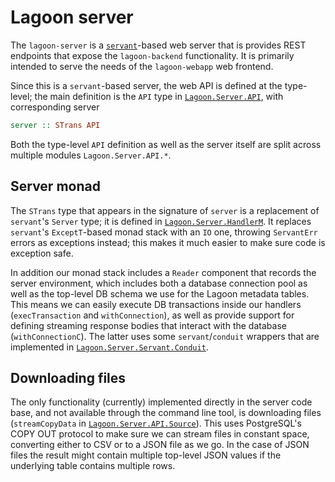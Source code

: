 # Lagoon server

The `lagoon-server` is a
[`servant`](http://hackage.haskell.org/package/servant)-based web server that is
provides REST endpoints that expose the `lagoon-backend` functionality. It is
primarily intended to serve the needs of the `lagoon-webapp` web frontend.

Since this is a `servant`-based server, the web API is defined at the
type-level; the main definition is the `API` type in [`Lagoon.Server.API`](src/Lagoon/Server/API.hs), with
corresponding server

``` haskell
server :: STrans API
```

Both the type-level `API` definition as well as the server itself are split
across multiple modules `Lagoon.Server.API.*`.

## Server monad

The `STrans` type that appears in the signature of `server` is a replacement
of `servant`'s `Server` type; it is defined in [`Lagoon.Server.HandlerM`](src/Lagoon/Server/HandlerM.hs). It replaces `servant`'s `ExceptT`-based monad
stack with an `IO` one, throwing `ServantErr` errors as exceptions instead;
this makes it much easier to make sure code is exception safe.

In addition
our monad stack includes a `Reader` component that records the server environment, which includes both a database connection pool as well as the top-level DB schema we use for the Lagoon metadata tables. This means we can easily execute DB transactions inside our handlers (`execTransaction` and `withConnection`), as well as provide support for defining streaming response bodies that interact with the database (`withConnectionC`). The latter uses some `servant`/`conduit` wrappers that are implemented in [`Lagoon.Server.Servant.Conduit`](src/Lagoon/Server/Servant/Conduit.hs).

## Downloading files

The only functionality (currently) implemented directly in the server code base,
and not available through the command line tool, is downloading files
(`streamCopyData` in [`Lagoon.Server.API.Source`](src/Lagoon/Server/API/Source.hs)). This uses PostgreSQL's COPY OUT protocol to make sure we can stream files in constant space, converting either to CSV or to a JSON file as we go. In the case of JSON files the result might contain multiple top-level JSON values if the underlying table contains multiple rows.
